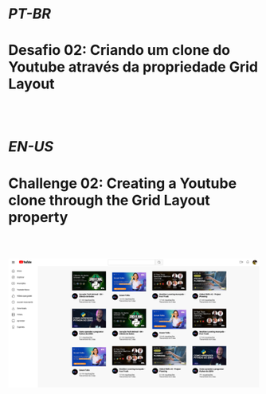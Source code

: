 # <strong><i>PT-BR</i></strong>
# Desafio 02: Criando um clone do Youtube através da propriedade Grid Layout

<br></br>

# <strong><i>EN-US</i></strong>
# Challenge 02: Creating a Youtube clone through the Grid Layout property

<br></br>

![image](./assets/images/results.png)